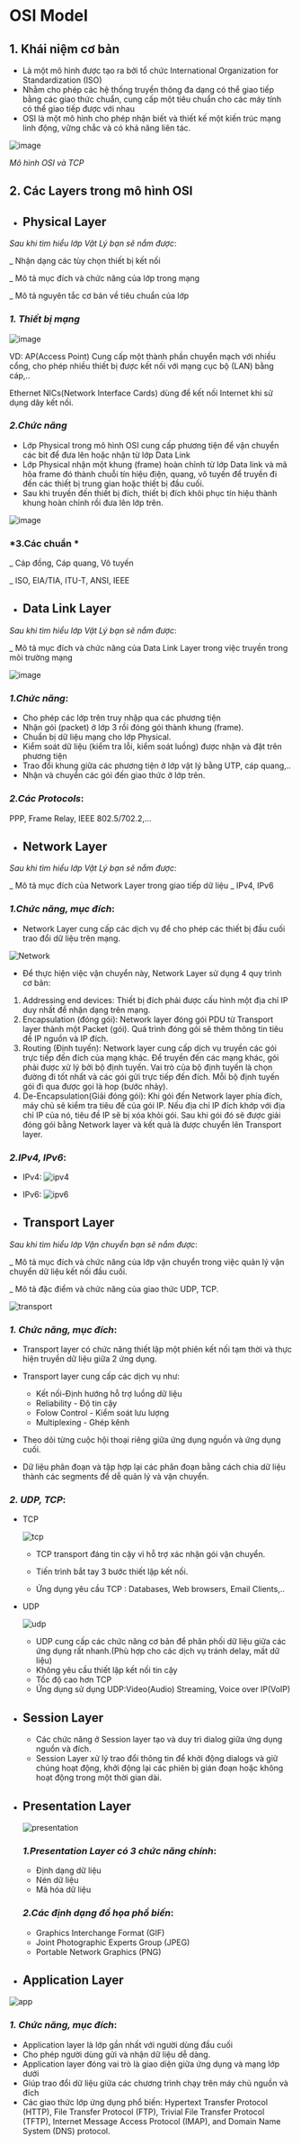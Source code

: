 # OSI Model

## 1. Khái niệm cơ bản
* Là một mô hình được tạo ra bởi tổ chức International Organization for Standardization (ISO) 
* Nhằm cho phép các hệ thống truyền thông đa dạng có thể giao tiếp bằng các giao thức chuẩn, cung cấp một tiêu chuẩn cho các máy tính có thể giao tiếp được với nhau
* OSI là một mô hình cho phép nhận biết và thiết kế một kiến trúc mạng linh động, vững chắc và có khả năng liên tác.

![image](https://raw.githubusercontent.com/vinhducnguyen1708/Internship-VNPT-IT/master/images/osiandtcp.png)

*Mô hình OSI và TCP*


## 2. Các Layers trong mô hình OSI
  
 * ## **Physical Layer**
*Sau khi tìm hiểu lớp Vật Lý bạn sẽ nắm được*:

_ Nhận dạng các tùy chọn thiết bị kết nối

_ Mô tả mục đích và chức năng của lớp trong mạng

_ Mô tả nguyên tắc cơ bản về tiêu chuẩn của lớp

### *1. Thiết bị mạng*
![image](https://raw.githubusercontent.com/vinhducnguyen1708/Internship-VNPT-IT/master/images/Physical1.png)

VD: AP(Access Point) Cung cấp một thành phần chuyển mạch với nhiều cổng, cho phép nhiều thiết bị được kết nối với mạng cục bộ (LAN) bằng cáp,..

Ethernet NICs(Network Interface Cards) dùng để kết nối Internet khi sử dụng dây kết nối.

### *2.Chức năng*

* Lớp Physical trong mô hình OSI cung cấp phương tiện để vận chuyển các bit để đưa lên hoặc nhận từ lớp Data Link
* Lớp Physical nhận một khung (frame) hoàn chỉnh từ lớp Data link và mã hõa frame đó thành chuỗi tín hiệu điện, quang, vô tuyến để truyền đi đến các thiết bị trung gian hoặc thiết bị đầu cuối.
* Sau khi truyền đến thiết bị đích, thiết bị đích khôi phục tín hiệu thành khung hoàn chỉnh rồi đưa lên lớp trên.

![image](https://raw.githubusercontent.com/vinhducnguyen1708/Internship-VNPT-IT/master/images/Physical2.png)

### *3.Các chuẩn *
_ Cáp đồng, Cáp quang, Vô tuyến

_ ISO, EIA/TIA, ITU-T, ANSI, IEEE



 * ## **Data Link Layer**
*Sau khi tìm hiểu lớp Vật Lý bạn sẽ nắm được*:

_ Mô tả mục đích và chức năng của Data Link Layer trong việc truyền trong môi trường mạng

![image](https://raw.githubusercontent.com/vinhducnguyen1708/Internship-VNPT-IT/master/images/datalink.png)


### *1.Chức năng*:
* Cho phép các lớp trên truy nhập qua các phương tiện
* Nhận gói (packet) ở lớp 3 rồi đóng gói thành khung (frame).
* Chuẩn bị dữ liệu mạng cho lớp Physical.
* Kiểm soát dữ liệu (kiểm tra lỗi, kiểm soát luồng) được nhận và đặt trên phương tiện
* Trao đổi khung giữa các phương tiện ở lớp vật lý bằng UTP, cáp quang,..
* Nhận và chuyển các gói đến giao thức ở lớp trên.
### *2.Các Protocols*:
PPP, Frame Relay, IEEE 802.5/702.2,...


 * ## **Network Layer**
 *Sau khi tìm hiểu lớp Vật Lý bạn sẽ nắm được*:
 
 _ Mô tả mục đích của Network Layer trong giao tiếp dữ liệu
 _ IPv4, IPv6
 ### *1.Chức năng, mục đích*:
 * Network Layer cung cấp các dịch vụ để cho phép các thiết bị đầu cuối trao đổi dữ liệu trên mạng. 

![Network](https://raw.githubusercontent.com/vinhducnguyen1708/Internship-VNPT-IT/master/images/Network.png)

 * Để thực hiện việc vận chuyển này, Network Layer sử dụng 4 quy trình cơ bản:
 1. Addressing end devices: Thiết bị đích phải được cấu hình một địa chỉ IP duy nhất để nhận dạng trên mạng.
 2. Encapsulation (đóng gói): Network layer đóng gói PDU từ Transport layer thành một Packet (gói). Quá trình đóng gói sẽ thêm thông tin tiêu đề IP nguồn và IP đích.
 3. Routing (Định tuyến): Network layer cung cấp dịch vụ truyền các gói trực tiếp đến đích của mạng khác. Để truyền đến các mạng khác, gói phải được xử lý bởi bộ định tuyến. Vai trò của bộ định tuyến là chọn đường đi tốt nhất và các gói gửi trực tiếp đến đích. Mỗi bộ định tuyến gói đi qua được gọi là hop (bước nhảy).
 4. De-Encapsulation(Giải đóng gói): Khi gói đến Network layer phía đích, máy chủ sẽ kiểm tra tiêu đề của gói IP. Nếu địa chỉ IP đích khớp với địa chỉ IP của nó, tiêu đề IP sẽ bị xóa khỏi gói. Sau khi gói đó sẽ được giải đóng gói bằng Network layer và kết quả là được chuyển lên Transport layer.

 ### *2.IPv4, IPv6*:
* IPv4:
![ipv4](https://raw.githubusercontent.com/vinhducnguyen1708/Internship-VNPT-IT/master/images/Network1.png)
* IPv6:
![ipv6](https://raw.githubusercontent.com/vinhducnguyen1708/Internship-VNPT-IT/master/images/Network2.png)

* ## **Transport Layer**
 *Sau khi tìm hiểu lớp Vận chuyển bạn sẽ nắm được*:
 
 _ Mô tả mục đích và chức năng của lớp vận chuyển trong việc quản lý vận chuyển dữ liệu kết nối đầu cuối.
 
 _ Mô tả đặc điểm và chức năng của giao thức UDP, TCP.

 ![transport]()

 ### *1. Chức năng, mục đích*:
   * Transport layer có chức năng thiết lập một phiên kết nối tạm thời  và thực hiện truyền dữ liệu giữa 2 ứng dụng.
* Transport layer cung cấp các dịch vụ như:
   
   - Kết nối-Định hướng hỗ trợ luồng dữ liệu
   - Reliability - Độ tin cậy
   - Folow Control - Kiểm soát lưu lượng
   - Multiplexing - Ghép kênh

* Theo dõi từng cuộc hội thoại riêng giữa ứng dụng nguồn và ứng dụng cuối.
* Dữ liệu phân đoạn và tập hợp lại các phân đoạn bằng cách chia dữ liệu thành các segments để dễ quản lý và vận chuyển.

 ### *2. UDP, TCP*:
 * TCP
    
    ![tcp]()

    + TCP transport đáng tin cậy vì hỗ trợ xác nhận gói vận chuyển.
    + Tiến trình bắt tay 3 bước thiết lập kết nối.
    
    + Ứng dụng yêu cầu TCP : Databases, Web browsers, Email Clients,..
    
+ UDP
    
    ![udp]()
    + UDP cung cấp các chức năng cơ bản để phân phối dữ liệu giữa các ứng dụng rất nhanh.(Phù hợp cho các dịch vụ tránh delay, mất dữ liệu)
    + Không yêu cầu thiết lập kết nối tin cậy
    + Tốc độ cao hơn TCP
    + Ứng dụng sử dụng UDP:Video(Audio) Streaming, Voice over IP(VoIP)

* ## **Session Layer**
   + Các chức năng ở Session layer tạo và duy trì dialog giữa ứng dụng nguồn và đích.
   + Session Layer xử lý trao đổi thông tin để khởi động dialogs và giữ chúng hoạt động, khởi động lại các phiên bị gián đoạn hoặc không hoạt động trong một thời gian dài.

* ## **Presentation Layer**
  
  ![presentation]()
  
  ### *1.Presentation Layer có 3 chức năng chính*:
    
    + Định dạng dữ liệu
    + Nén dữ liệu
    + Mã hóa dữ liệu

  ### *2.Các định dạng đồ họa phổ biến*:
    
    - Graphics Interchange Format (GIF)
    - Joint Photographic Experts Group (JPEG)
    - Portable Network Graphics (PNG)

* ## **Application Layer**

![app]()
 ### *1. Chức năng, mục đích*:
 + Application layer là lớp gần nhất với người dùng đầu cuối
 + Cho phép người dùng gửi và nhận dữ liệu dễ dàng.
 + Application layer đóng vai trò là giao diện giữa ứng dụng và mạng lớp dưới
 + Giúp trao đổi dữ liệu giữa các chương trình chạy trên máy chủ nguồn và đích
 + Các giao thức lớp ứng dụng phổ biến: Hypertext Transfer Protocol (HTTP), File Transfer Protocol (FTP), Trivial File Transfer Protocol (TFTP), Internet Message Access Protocol (IMAP), and Domain Name System (DNS) protocol.

     
